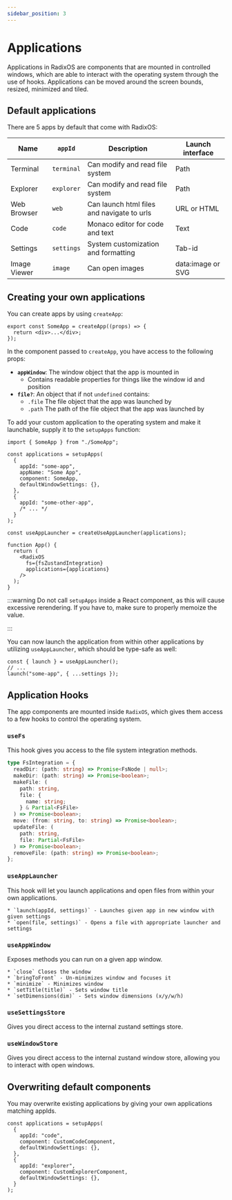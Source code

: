 ```yaml
---
sidebar_position: 3
---
```


# Applications

Applications in RadixOS are components that are mounted in controlled windows, which are able to interact with the operating system through the use of hooks. Applications can be moved around the screen bounds, resized, minimized and tiled.

## Default applications

There are 5 apps by default that come with RadixOS:

| Name         | `appId`    | Description                                | Launch interface  |
| ------------ | ---------- | ------------------------------------------ | ----------------- |
| Terminal     | `terminal` | Can modify and read file system            | Path              |
| Explorer     | `explorer` | Can modify and read file system            | Path              |
| Web Browser  | `web`      | Can launch html files and navigate to urls | URL or HTML       |
| Code         | `code`     | Monaco editor for code and text            | Text              |
| Settings     | `settings` | System customization and formatting        | Tab-id            |
| Image Viewer | `image`    | Can open images                            | data:image or SVG |

## Creating your own applications

You can create apps by using `createApp`:

```tsx title="SomeApp.tsx"
export const SomeApp = createApp((props) => {
  return <div>...</div>;
});
```

In the component passed to `createApp`, you have access to the following props:

- **`appWindow`**: The window object that the app is mounted in
  - Contains readable properties for things like the window id and position
- **`file?`**: An object that if not `undefined` contains:
  - `.file` The file object that the app was launched by
  - `.path` The path of the file object that the app was launched by

To add your custom application to the operating system and make it launchable, supply it to the `setupApps` function:

```tsx title="App.tsx"
import { SomeApp } from "./SomeApp";

const applications = setupApps(
  {
    appId: "some-app",
    appName: "Some App",
    component: SomeApp,
    defaultWindowSettings: {},
  },
  {
    appId: "some-other-app",
    /* ... */
  }
);

const useAppLauncher = createUseAppLauncher(applications);

function App() {
  return (
    <RadixOS
      fs={fsZustandIntegration}
      applications={applications}
    />
  );
}
```

:::warning
Do not call `setupApps` inside a React component, as this will cause excessive rerendering. If you have to, make sure to properly memoize the value.

:::

You can now launch the application from within other applications by utilizing `useAppLauncher`, which should be type-safe as well:

```tsx
const { launch } = useAppLauncher();
// ...
launch("some-app", { ...settings });
```

## Application Hooks

The app components are mounted inside `RadixOS`, which gives them access to a few hooks to control the operating system.

### `useFs`

This hook gives you access to the file system integration methods.

```typescript
type FsIntegration = {
  readDir: (path: string) => Promise<FsNode | null>;
  makeDir: (path: string) => Promise<boolean>;
  makeFile: (
    path: string,
    file: {
      name: string;
    } & Partial<FsFile>
  ) => Promise<boolean>;
  move: (from: string, to: string) => Promise<boolean>;
  updateFile: (
    path: string,
    file: Partial<FsFile>
  ) => Promise<boolean>;
  removeFile: (path: string) => Promise<boolean>;
};
```

### `useAppLauncher`

This hook will let you launch applications and open files from within your own applications.

    * `launch(appId, settings)` - Launches given app in new window with given settings
    * `open(file, settings)` - Opens a file with appropriate launcher and settings

### `useAppWindow`

Exposes methods you can run on a given app window.

    * `close` Closes the window
    * `bringToFront` - Un-minimizes window and focuses it
    * `minimize` - Minimizes window
    * `setTitle(title)` - Sets window title
    * `setDimensions(dim)` - Sets window dimensions (x/y/w/h)

### `useSettingsStore`

Gives you direct access to the internal zustand settings store.

### `useWindowStore`

Gives you direct access to the internal zustand window store, allowing you to interact with open windows.

## Overwriting default components

You may overwrite existing applications by giving your own applications matching appIds.

```tsx
const applications = setupApps(
  {
    appId: "code",
    component: CustomCodeComponent,
    defaultWindowSettings: {},
  },
  {
    appId: "explorer",
    component: CustomExplorerComponent,
    defaultWindowSettings: {},
  }
);
```
